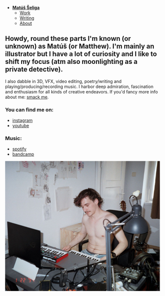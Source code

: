 - [**Matúš Šeliga**](./index.md) <!-- Use `index.md` as well. `./` is a shortcut back to your home page `index.md` -->
    - [Work](work.md)
    - [Writing](writing.md)
    - [About](about.md)

## Howdy, round these parts I'm known (or unknown) as Matúš (or Matthew). I'm mainly an illustrator but I have a lot of curiosity and I like to shift my focus (atm also moonlighting as a private detective).

I also dabble in 3D, VFX, video editing, poetry/writing and playing/producing/recording music. I harbor deep admiration, fascination and enthusiasm for all kinds of creative endeavors. If you'd fancy more info about me: [smack me](about.md).

### You can find me on:
- [instagram](https://www.instagram.com/shallowgator/)
- [youtube](https://www.youtube.com/@shallowgator)
### Music:
- [spotify](https://open.spotify.com/artist/34KBeR795Ul0q9nuhCKxGq?si=K7A2JWbsQUurgoobEZSx5A)
- [bandcamp](https://shallowgator.bandcamp.com/album/not-s-now)

![Me in my makeshift bedroom recording "studio".](img/me_in_the_studio.png)
